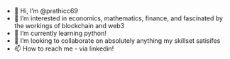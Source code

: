 - 👋 Hi, I’m @prathicc69
- 👀 I’m interested in economics, mathematics, finance, and fascinated by the workings of blockchain and web3
- 🌱 I’m currently learning python!
- 💞️ I’m looking to collaborate on absolutely anything my skillset satisifes
- 📫 How to reach me - via linkedin!

<!---
prathicc69/prathicc69 is a ✨ special ✨ repository because its `README.md` (this file) appears on your GitHub profile.
You can click the Preview link to take a look at your changes.
--->

